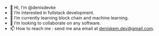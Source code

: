 - 👋 Hi, I’m @denisdevke
- 👀 I’m interested in fullstack development.
- 🌱 I’m currently learning block chain and machine learning.
- 💞️ I’m looking to collaborate on any software.
- 📫 How to reach me : send me ana email at deniskem.dev@gmail.com.

<!---
denisdevke/denisdevke is a ✨ special ✨ repository because its `README.md` (this file) appears on your GitHub profile.
You can click the Preview link to take a look at your changes.
--->
